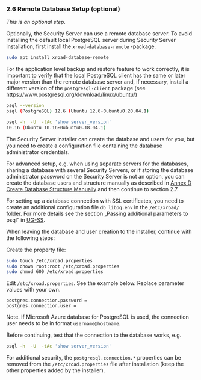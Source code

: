### 2.6 Remote Database Setup (optional)

*This is an optional step.* 

Optionally, the Security Server can use a remote database server. To avoid installing the default local PostgreSQL server during Security Server installation, first install the `xroad-database-remote` -package.
```bash
sudo apt install xroad-database-remote
```

For the application level backup and restore feature to work correctly, it is important to verify that the local PostgreSQL client has the same or later major version than the remote database server and, if necessary, install a different version of the `postgresql-client` package (see https://www.postgresql.org/download/linux/ubuntu/)
```bash
psql --version
psql (PostgreSQL) 12.6 (Ubuntu 12.6-0ubuntu0.20.04.1)

psql -h  -U  -tAc 'show server_version'
10.16 (Ubuntu 10.16-0ubuntu0.18.04.1)
```

The Security Server installer can create the database and users for you, but you need to create a configuration file containing the database administrator credentials. 

For advanced setup, e.g. when using separate servers for the databases, sharing a database with several Security Servers, or if storing the database administrator password on the Security Server is not an option, you can create the database users and structure manually as described in [Annex D Create Database Structure Manually](#annex-d-create-database-structure-manually) and then continue to section 2.7.

For setting up a database connection with SSL certificates, you need to create an additional configuration file `db_libpq.env` in the `/etc/xroad/` folder. For more details see the section „Passing additional parameters to psql“ in [UG-SS](#Ref_UG-SS).

When leaving the database and user creation to the installer, continue with the following steps:

Create the property file:
```bash
sudo touch /etc/xroad.properties
sudo chown root:root /etc/xroad.properties
sudo chmod 600 /etc/xroad.properties
```

Edit `/etc/xroad.properties`. See the example below. Replace parameter values with your own.
```properties
postgres.connection.password = 
postgres.connection.user = 
```
Note. If Microsoft Azure database for PostgreSQL is used, the connection user needs to be in format `username@hostname`.

Before continuing, test that the connection to the database works, e.g.
```bash
psql -h  -U  -tAc 'show server_version'
```

For additional security, the `postgresql.connection.*` properties can be removed from the `/etc/xroad.properties` file after installation (keep the other properties added by the installer).